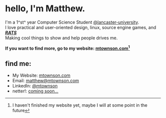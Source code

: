 # hello, I'm Matthew.
I'm a 1^st^ year Computer Science Student  [@lancaster-university](https://github.com/lancaster-university/).  
I love practical and user-oriented design, linux, source engine games, and _**[RATS](#)**_  
Making cool things to show and help people drives me.  
  
**If you want to find more, go to my website: [mtownson.com](https://mtownson.com)[^1]**  
  
## find me:
- My Website: [mtownson.com](https://mtownson.com)
- Email: [matthew@mtownson.com](mailto:matthew@mtownson.com)
- LinkedIn: [@mtownson](https://www.linkedin.com/in/mtownson)
- netter!: [coming soon...](#)

[^1]: I haven't finished my website yet, maybe I will at some point in the future
